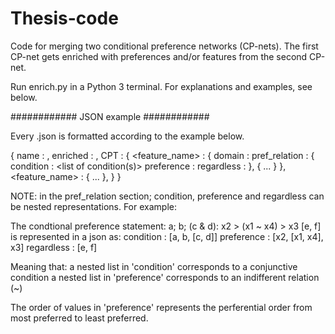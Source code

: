 # Thesis-code

Code for merging two conditional preference networks (CP-nets).
The first CP-net gets enriched with preferences and/or features from the second CP-net.

Run enrich.py in a Python 3 terminal.
For explanations and examples, see below.


############
JSON example
############

Every .json is formatted according to the example below.


{ 
  name : <name of the CP-net>,
  enriched : <list of other CP-nets already used for enriching>,
  CPT : { 
          <feature_name> : {
                             domain : <list of all feature values>
                             pref_relation : {
                                               condition : <list of condition(s)>
                                               preference : <list of preference ordering>
                                               regardless : <list of regardless values>
                                              },
                                              {
                                                ...
                                              }
                            },
          <feature_name> : {
                            ...
                            },
         }
}

NOTE: in the pref_relation section; condition, preference and regardless can be nested representations.
For example:

The condtional preference statement:   a; b; (c & d): x2 > (x1 ~ x4) > x3 [e, f]
is represented in a json as:           condition : [a, b, [c, d]]
                                       preference : [x2, [x1, x4], x3]
                                       regardless : [e, f]
                                       
Meaning that: 
a nested list in 'condition' corresponds to a conjunctive condition
a nested list in 'preference' corresponds to an indifferent relation (~)

The order of values in 'preference' represents the perferential order from most preferred to least preferred.
